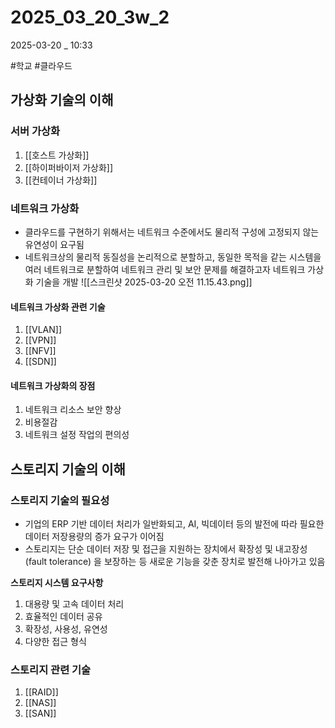 
# 2025_03_20_3w_2

2025-03-20 _ 10:33

#학교 #클라우드 

## 가상화 기술의 이해

### 서버 가상화

1. [[호스트 가상화]]
2. [[하이퍼바이저 가상화]]
3. [[컨테이너 가상화]]


### 네트워크 가상화

- 클라우드를 구현하기 위해서는 네트워크 수준에서도 물리적 구성에 고정되지 않는 유연성이 요구됨
- 네트워크상의 물리적 동질성을 논리적으로 분할하고, 동일한 목적을 같는 시스템을 여러 네트워크로 분할하여 네트워크 관리 및 보안 문제를 해결하고자 네트워크 가상화 기술을 개발
 ![[스크린샷 2025-03-20 오전 11.15.43.png]]

#### 네트워크 가상화 관련 기술

1. [[VLAN]]
2. [[VPN]]
3. [[NFV]]
4. [[SDN]]

#### 네트워크 가상화의 장점

1. 네트워크 리소스 보안 향상
2. 비용절감
3. 네트워크 설정 작업의 편의성


## 스토리지 기술의 이해

### 스토리지 기술의 필요성

- 기업의 ERP 기반 데이터 처리가 일반화되고, AI, 빅데이터 등의 발전에 따라 필요한 데이터 저장용량의 증가 요구가 이어짐
- 스토리지는 단순 데이터 저장 및 접근을 지원하는 장치에서 확장성 및 내고장성 (fault tolerance) 을 보장하는 등 새로운 기능을 갖춘 장치로 발전해 나아가고 있음

**스토리지 시스템 요구사항**

1. 대용량 및 고속 데이터 처리
2. 효율적인 데이터 공유
3. 확장성, 사용성, 유연성
4. 다양한 접근 형식

### 스토리지 관련 기술

1. [[RAID]]
2. [[NAS]]
3. [[SAN]]